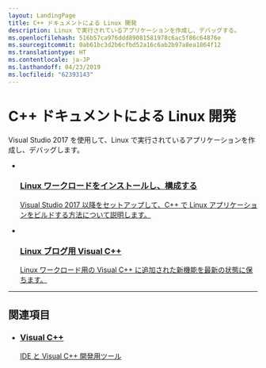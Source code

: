 ```yaml
---
layout: LandingPage
title: C++ ドキュメントによる Linux 開発
description: Linux で実行されているアプリケーションを作成し、デバッグする。
ms.openlocfilehash: 516b57ca976ddd89081581978c6ac5f86c64876e
ms.sourcegitcommit: 0ab61bc3d2b6cfbd52a16c6ab2b97a8ea1864f12
ms.translationtype: HT
ms.contentlocale: ja-JP
ms.lasthandoff: 04/23/2019
ms.locfileid: "62393143"
---
```

# <a name="linux-development-with-c-documentation"></a>C++ ドキュメントによる Linux 開発

Visual Studio 2017 を使用して、Linux で実行されているアプリケーションを作成し、デバッグします。

<ul class="panelContent cardsF">
    <li>
        <a href="/cpp/linux/download-install-and-setup-the-linux-development-workload">
        <div class="cardSize">
            <div class="cardPadding">
                <div class="card">
                    <div class="cardImageOuter">
                        <div class="cardImage">
                            <img src="/media/common/i_setup.svg" alt="">
                        </div>
                    </div>
                    <div class="cardText">
                        <h3>Linux ワークロードをインストールし、構成する</h3>
                        <p>Visual Studio 2017 以降をセットアップして、C++ で Linux アプリケーションをビルドする方法について説明します。</p>
                    </div>
                </div>
            </div>
        </div>
        </a>
    </li>
    <li>
        <a href="https://blogs.msdn.microsoft.com/vcblog/2016/03/30/visual-c-for-linux-development/">
        <div class="cardSize">
            <div class="cardPadding">
                <div class="card">
                    <div class="cardImageOuter">
                        <div class="cardImage">
                            <img src="/media/common/i_blog.svg" alt="">
                        </div>
                    </div>
                    <div class="cardText">
                        <h3>Linux ブログ用 Visual C++</h3>
                        <p>Linux ワークロード用の Visual C++ に追加された新機能を最新の状態に保ちます。</p>
                    </div>
                </div>
            </div>
        </div>
        </a>
    </li>
</ul>

---

<h2>関連項目</h2>

<ul class="panelContent cardsW">
    <li>
        <div class="cardSize">
            <div class="cardPadding">
                <div class="card">
                    <div class="cardText">
                        <h3><a href="/cpp/overview/visual-cpp-in-visual-studio.md">Visual C++</a></h3>
                        <p><a href="/cpp/overview-of-cpp-development">IDE と Visual C++ 開発用ツール</a></p>
                    </div>
                </div>
            </div>
        </div>
    </li>
</ul>
